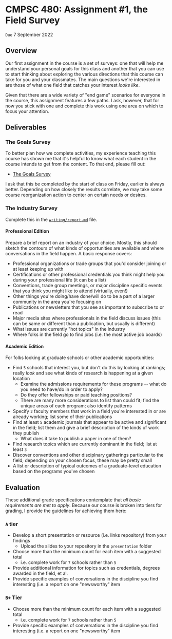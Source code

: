 # CMPSC 480: Assignment #1, the Field Survey

`Due` 7 September 2022

## Overview

Our first assignment in the course is a set of surveys: one that will help me understand your personal goals for this class
and another that you can use to start thinking about exploring the various directions that this course can take for you and
your classmates. The main questions we're interested in are those of what one field that catches your interest _looks like_.

Given that there are a wide variety of "end game" scenarios for everyone in the course, this assignment features a few paths.
I ask, however, that for now you stick with one and complete this work using one area on which to focus your attention.

## Deliverables

### The Goals Survey

To better plan how we complete activities, my experience teaching this course has shown me that it's helpful to know what each
student in the course intends to get from the content. To that end, please fill out:

* [The Goals Survey](https://forms.gle/FPFSGRMPLSJqs7J3A)

I ask that this be completed by the start of class on Friday, earlier is always better. Depending on how closely the results
correlate, we may take some course reorganization action to center on certain needs or desires.

### The Industry Survey

Complete this in the [`writing/report.md`](writing/report.md) file.

#### Professional Edition

Prepare a brief report on an industry of your choice. Mostly, this should sketch the contours of what kinds of opportunities
are available and where conversations in the field happen. A basic response covers:

* Professional organizations or trade groups that you'd consider joining or at least keeping up with
* Certifications or other professional credentials you think might help you during your professional life (it can be a list)
* Conventions, trade group meetings, or major discipline specific events that you think you might like to attend (virtually, even!)
* Other things you're doing/have done/will do to be a part of a larger community in the area you're focusing on
* Publications or newsletters that you see as important to subscribe to or read
* Major media sites where professionals in the field discuss issues (this can be same or different than a publication, but usually is different)
* What issues are currently "hot topics" in the industry
* Where folks in the field go to find jobs (i.e. the most active job boards)

#### Academic Edition

For folks looking at graduate schools or other academic opportunities:

* Find `5` schools that interest you, but don't do this by looking at rankings; really _look_ and see what kinds of research is happening at a given location
  * Examine the admissions requirements for these programs -- what do you need to have/do in order to apply?
  * Do they offer fellowships or paid teaching positions?
  * There are many more considerations to list than could fit; find the unique areas of each program; also identify patterns
* Specify `2` faculty members that work in a field you're interested in or are already working; list some of their publications
* Find at least `5` academic journals that appear to be active and significant in the field; list them and give a brief description of the kinds of work they publish
  * What does it take to publish a paper in one of them?
* Find research topics which are currently dominant in the field; list at least `3`
* Discover conventions and other disciplnary gatherings particular to the field; depending on your chosen focus, these may be pretty small
* A list or description of typical outcomes of a graduate-level education based on the programs you've chosen

## Evaluation

These additional grade specifications contemplate that _all basic requirements are met to apply_. Because our course is broken into tiers for grading, I provide the guidelines for achieving them here:

### `A` tier

* Develop a short presentation or resource (i.e. links repository) from your findings
  * Upload the slides to your repository in the `presentation` folder
* Choose more than the minimum count for each item with a suggested total
  * i.e. complete work for `7` schools rather than `5`
* Provide additional information for topics such as credentials, degrees awarded in the field, et al.
* Provide specific examples of conversations in the discipline you find interesting (i.e. a report on one "newsworthy" item

### `B+` Tier

* Choose more than the minimum count for each item with a suggested total
  * i.e. complete work for `7` schools rather than `5`
* Provide specific examples of conversations in the discipline you find interesting (i.e. a report on one "newsworthy" item
